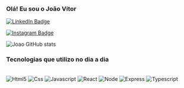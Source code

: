 ### Olá! Eu sou o João Vitor 

[![LinkedIn Badge](https://img.shields.io/badge/LinkedIn-0A66C2?logo=linkedin&logoColor=fff&style=flat)](https://br.linkedin.com/in/jo%C3%A3o-chemp-a388a4273)

[![Instagram Badge](https://img.shields.io/badge/Instagram-E4405F?logo=instagram&logoColor=fff&style=flat)](https://instagram.com/Joao_Chemp)

![Joao GitHub stats](https://github-readme-stats.vercel.app/api?username=JoaoChemp&show_icons=true&theme=dark)

### Tecnologias que utilizo no dia a dia

<div style="display: inline_block"> <br/>
  <img align="center" alt='Html5' src="https://img.shields.io/badge/HTML5-E34F26?logo=html5&logoColor=fff&style=flat"/>
  <img align="center" alt='Css' src="https://img.shields.io/badge/CSS3-1572B6?logo=css3&logoColor=fff&style=flat"/>
  <img align="center" alt='Javascript' src="https://img.shields.io/badge/JavaScript-F7DF1E?logo=javascript&logoColor=000&style=flat"/>
  <img align="center" alt='React' src="https://img.shields.io/badge/React-61DAFB?logo=react&logoColor=000&style=flat"/>
  <img align="center" alt='Node' src="https://img.shields.io/badge/Node.js-393?logo=nodedotjs&logoColor=fff&style=flat"/>
  <img align="center" alt='Express' src="https://img.shields.io/badge/Express-000?logo=express&logoColor=fff&style=flat"/>
  <img align="center" alt='Typescript' src="https://img.shields.io/badge/TypeScript-3178C6?logo=typescript&logoColor=fff&style=flat"/>
</div>
